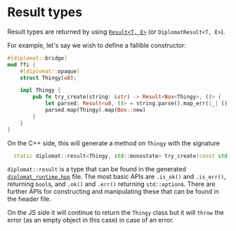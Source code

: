 # Result types

Result types are returned by using [`Result<T, E>`](https://docs.rs/diplomat-runtime/0.2.0/diplomat_runtime/struct.DiplomatResult.html) (or `DiplomatResult<T, E>`).

For example, let's say we wish to define a fallible constructor:

```rust
#[diplomat::bridge]
mod ffi {
    #[diplomat::opaque]
    struct Thingy(u8);

    impl Thingy {
        pub fn try_create(string: &str) -> Result<Box<Thingy>, ()> {
            let parsed: Result<u8, ()> = string.parse().map_err(|_| ());
            parsed.map(Thingy).map(Box::new)
        }
    }
}
```

On the C++ side, this will generate a method on `Thingy` with the signature

```cpp
  static diplomat::result<Thingy, std::monostate> try_create(const std::string_view string);
```

`diplomat::result` is a type that can be found in the generated [`diplomat_runtime.hpp`](https://github.com/rust-diplomat/diplomat/blob/main/tool/src/cpp/runtime.hpp) file. The most basic APIs are `.is_ok()` and `.is_err()`, returning `bool`s, and `.ok()` and `.err()` returning `std::option`s. There are further APIs for constructing and manipulating these that can be found in the header file.

On the JS side it will continue to return the `Thingy` class but it will `throw` the error (as an empty object in this case) in case of an error.
